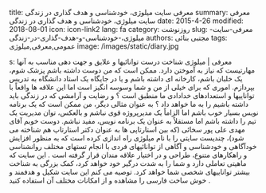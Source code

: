 title: معرفی سایت میلوژی، خودشناسی و هدف گذاری در زندگی
summary: معرفی سایت میلوژی، خودشناسی و هدف گذاری در زندگی
date: 2015-4-26
modified: 2018-08-01
icon:  icon-link2
lang: fa
category: روزنوشت
slug: معرفی-سایت-میلوژی،-خودشناسی-و-هدف-گذاری-در-زندگی
authors: مجتبی بنائی
tags: عمومی,معرفی,میلوژی
image: /images/static/diary.jpg

s: معرفی | میلوژی شناخت درست توانائیها و علایق و جهت دهی مناسب به آنها مهارتیست که نیاز به آموختن دارد. ممکن است که من دوست داشته باشم پزشک شوم، یک خلبان باشم، کارخانه ای داشته باشم و یا در جایگاه یک استاد دانشگاه به تدریس بپردازم. اموری که برای خیلی از من و شما وسوسه انگیز است اما این علاقه ها واقعاً با تواناییها و استعدادهای خدادادی ما منطبق است ؟ و رضایت و آرامشی که در زندگی باید داشته باشیم را به ما خواهد داد ؟  به عنوان مثالی دیگر، من ممکن است که یک برنامه نویس بسیار خوب باشم اما الزاماً یک مدیرپروژه قوی نباشم و بالعکس، توان مدیریت یک تیم را داشته باشم اما مستقلاً به عنوان یک برنامه نویس، مفید نباشم.  دوست خوبم آقای مهدی علی پور سخائی (که بین استارتاپی ها به عنوان دکتر استارتاپ هم شناخته می شود)، چندیست سایتی را با نام میلوژی راه اندازی کرده است که به منظور افزایش خودآگاهی و خودشناسی و آگاهی از توانائیهای فردی با انجام تستهای مختلف روانشناسی و راهکارهای متنوع، طراحی و در اختیار علاقه مندان قرار گرفته است .  این سایت که ماهیتی تعاملی دارد و شما را به شدت درگیر خود خواهد کرد، کمک بزرگی به شناخت بیشتر تواناییهای شخصی شما خواهد کرد.  توصیه می کنم این سایت شکیل و هدفمند و خوش ساخت فارسی را مشاهده و از امکانات مختلف آن استفاده کنید .